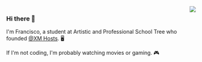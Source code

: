 <img align='right' src="https://github-readme-stats.vercel.app/api?username=itsfranciscooli&show_icons=true">

### Hi there 👋
I'm Francisco, a student at Artistic and Professional School Tree who founded [@XM Hosts](https://github.com/xmhosts). 🖥

If I'm not coding, I'm probably watching movies or gaming. 🎮

